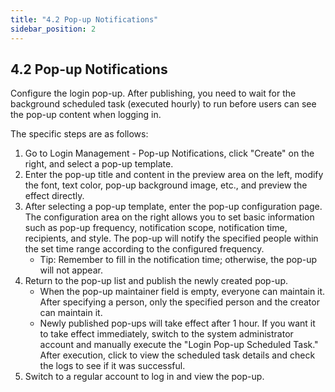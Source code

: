 ```yaml
---
title: "4.2 Pop-up Notifications"
sidebar_position: 2
---
```


## 4.2 Pop-up Notifications
Configure the login pop-up. After publishing, you need to wait for the background scheduled task (executed hourly) to run before users can see the pop-up content when logging in.

The specific steps are as follows:
1. Go to Login Management - Pop-up Notifications, click "Create" on the right, and select a pop-up template.
2. Enter the pop-up title and content in the preview area on the left, modify the font, text color, pop-up background image, etc., and preview the effect directly.
3. After selecting a pop-up template, enter the pop-up configuration page. The configuration area on the right allows you to set basic information such as pop-up frequency, notification scope, notification time, recipients, and style. The pop-up will notify the specified people within the set time range according to the configured frequency.
   - Tip: Remember to fill in the notification time; otherwise, the pop-up will not appear.
4. Return to the pop-up list and publish the newly created pop-up.
   - When the pop-up maintainer field is empty, everyone can maintain it. After specifying a person, only the specified person and the creator can maintain it.
   - Newly published pop-ups will take effect after 1 hour. If you want it to take effect immediately, switch to the system administrator account and manually execute the "Login Pop-up Scheduled Task." After execution, click to view the scheduled task details and check the logs to see if it was successful.
5. Switch to a regular account to log in and view the pop-up.

